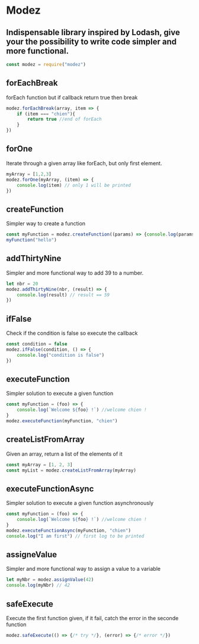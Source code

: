 # Modez

## Indispensable library inspired by Lodash, give your the possibility to write code simpler and more functional.

```javascript
const modez = require("modez")
```

## forEachBreak

forEach function but if callback return true then break

```javascript
modez.forEachBreak(array, item => {
    if (item === "chien"){
        return true //end of forEach
    }
})
```

## forOne

Iterate through a given array like forEach, but only first element.

```javascript
myArray = [1,2,3]
modez.forOne(myArray, (item) => {
    console.log(item) // only 1 will be printed
})
```

## createFunction

Simpler way to create a function

```javascript
const myFunction = modez.createFunction((params) => {console.log(params)})
myFunction("hello")
```


## addThirtyNine

Simpler and more functional way to add 39 to a number.

```javascript
let nbr = 20
modez.addThirtyNine(nbr, (result) => {
    console.log(result) // result == 59
}) 
```

## ifFalse

Check if the condition is false so execute the callback

```javascript
const condition = false 
modez.ifFalse(condition, () => {
    console.log("condition is false")
})
```

## executeFunction

Simpler solution to execute a given function 

```javascript
const myFunction = (foo) => {
    console.log(`Welcome ${foo} !`) //welcome chien !
}
modez.executeFunction(myFunction, "chien")
```

## createListFromArray

Given an array, return a list of the elements of it

```javascript
const myArray = [1, 2, 3]
const myList = modez.createListFromArray(myArray)
```


## executeFunctionAsync

Simpler solution to execute a given function asynchronously

```javascript
const myFunction = (foo) => {
    console.log(`Welcome ${foo} !`) //welcome chien !
}
modez.executeFunctionAsync(myFunction, "chien")
console.log("I am first") // first log to be printed
```

## assigneValue

Simpler and more functional way to assign a value to a variable

```javascript
let myNbr = modez.assignValue(42)
console.log(myNbr) // 42
```

## safeExecute

Execute the first function given, if it fail, catch the error in the seconde function

```javascript
modez.safeExecute(() => {/* try */}, (error) => {/* error */})
```


